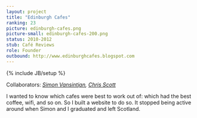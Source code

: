 ```yaml
---
layout: project
title: "Edinburgh Cafes"
ranking: 23
picture: edinburgh-cafes.png
picture-small: edinburgh-cafes-200.png
status: 2010-2012
stub: Café Reviews
role: Founder
outbound: http://www.edinburghcafes.blogspot.com
---
```

{% include JB/setup %}

Collaborators: _[Simon Vansintjan](http://simon.vansintjan.net/), [Chris Scott](https://twitter.com/chrisdonia)_

I wanted to know which cafes were best to work out of: which had the best coffee, wifi, and so on. So I built a website to do so. It stopped being active around when Simon and I graduated and left Scotland.